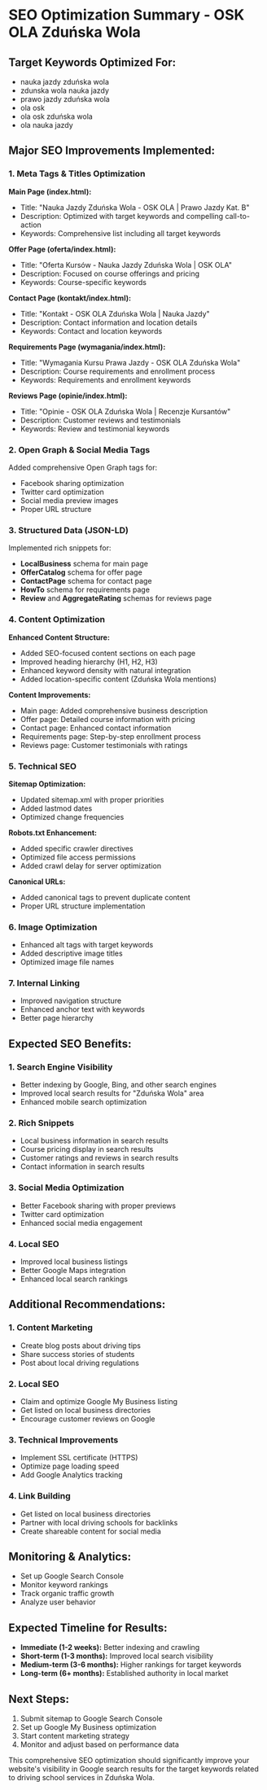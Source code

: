 # SEO Optimization Summary - OSK OLA Zduńska Wola

## Target Keywords Optimized For:
- nauka jazdy zduńska wola
- zdunska wola nauka jazdy
- prawo jazdy zduńska wola
- ola osk
- ola osk zduńska wola
- ola nauka jazdy

## Major SEO Improvements Implemented:

### 1. Meta Tags & Titles Optimization
**Main Page (index.html):**
- Title: "Nauka Jazdy Zduńska Wola - OSK OLA | Prawo Jazdy Kat. B"
- Description: Optimized with target keywords and compelling call-to-action
- Keywords: Comprehensive list including all target keywords

**Offer Page (oferta/index.html):**
- Title: "Oferta Kursów - Nauka Jazdy Zduńska Wola | OSK OLA"
- Description: Focused on course offerings and pricing
- Keywords: Course-specific keywords

**Contact Page (kontakt/index.html):**
- Title: "Kontakt - OSK OLA Zduńska Wola | Nauka Jazdy"
- Description: Contact information and location details
- Keywords: Contact and location keywords

**Requirements Page (wymagania/index.html):**
- Title: "Wymagania Kursu Prawa Jazdy - OSK OLA Zduńska Wola"
- Description: Course requirements and enrollment process
- Keywords: Requirements and enrollment keywords

**Reviews Page (opinie/index.html):**
- Title: "Opinie - OSK OLA Zduńska Wola | Recenzje Kursantów"
- Description: Customer reviews and testimonials
- Keywords: Review and testimonial keywords

### 2. Open Graph & Social Media Tags
Added comprehensive Open Graph tags for:
- Facebook sharing optimization
- Twitter card optimization
- Social media preview images
- Proper URL structure

### 3. Structured Data (JSON-LD)
Implemented rich snippets for:
- **LocalBusiness** schema for main page
- **OfferCatalog** schema for offer page
- **ContactPage** schema for contact page
- **HowTo** schema for requirements page
- **Review** and **AggregateRating** schemas for reviews page

### 4. Content Optimization
**Enhanced Content Structure:**
- Added SEO-focused content sections on each page
- Improved heading hierarchy (H1, H2, H3)
- Enhanced keyword density with natural integration
- Added location-specific content (Zduńska Wola mentions)

**Content Improvements:**
- Main page: Added comprehensive business description
- Offer page: Detailed course information with pricing
- Contact page: Enhanced contact information
- Requirements page: Step-by-step enrollment process
- Reviews page: Customer testimonials with ratings

### 5. Technical SEO
**Sitemap Optimization:**
- Updated sitemap.xml with proper priorities
- Added lastmod dates
- Optimized change frequencies

**Robots.txt Enhancement:**
- Added specific crawler directives
- Optimized file access permissions
- Added crawl delay for server optimization

**Canonical URLs:**
- Added canonical tags to prevent duplicate content
- Proper URL structure implementation

### 6. Image Optimization
- Enhanced alt tags with target keywords
- Added descriptive image titles
- Optimized image file names

### 7. Internal Linking
- Improved navigation structure
- Enhanced anchor text with keywords
- Better page hierarchy

## Expected SEO Benefits:

### 1. Search Engine Visibility
- Better indexing by Google, Bing, and other search engines
- Improved local search results for "Zduńska Wola" area
- Enhanced mobile search optimization

### 2. Rich Snippets
- Local business information in search results
- Course pricing display in search results
- Customer ratings and reviews in search results
- Contact information in search results

### 3. Social Media Optimization
- Better Facebook sharing with proper previews
- Twitter card optimization
- Enhanced social media engagement

### 4. Local SEO
- Improved local business listings
- Better Google Maps integration
- Enhanced local search rankings

## Additional Recommendations:

### 1. Content Marketing
- Create blog posts about driving tips
- Share success stories of students
- Post about local driving regulations

### 2. Local SEO
- Claim and optimize Google My Business listing
- Get listed on local business directories
- Encourage customer reviews on Google

### 3. Technical Improvements
- Implement SSL certificate (HTTPS)
- Optimize page loading speed
- Add Google Analytics tracking

### 4. Link Building
- Get listed on local business directories
- Partner with local driving schools for backlinks
- Create shareable content for social media

## Monitoring & Analytics:
- Set up Google Search Console
- Monitor keyword rankings
- Track organic traffic growth
- Analyze user behavior

## Expected Timeline for Results:
- **Immediate (1-2 weeks):** Better indexing and crawling
- **Short-term (1-3 months):** Improved local search visibility
- **Medium-term (3-6 months):** Higher rankings for target keywords
- **Long-term (6+ months):** Established authority in local market

## Next Steps:
1. Submit sitemap to Google Search Console
2. Set up Google My Business optimization
3. Start content marketing strategy
4. Monitor and adjust based on performance data

This comprehensive SEO optimization should significantly improve your website's visibility in Google search results for the target keywords related to driving school services in Zduńska Wola.
